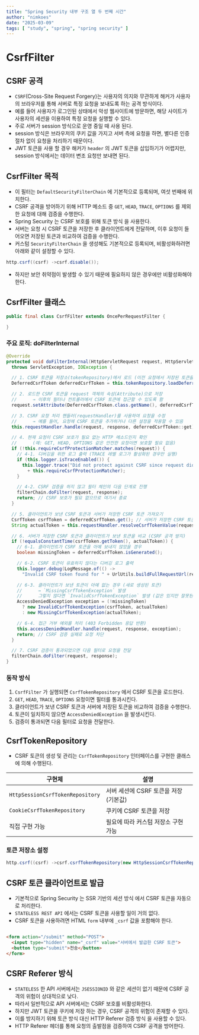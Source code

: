 ```yaml
---
title: "Spring Security 내부 구조 열 두 번째 시간"
author: "nimkoes"
date: "2025-03-09"
tags: [ "study", "spring", "spring security" ]
---
```


# CsrfFilter

## CSRF 공격

- `CSRF`(Cross-Site Request Forgery)는 사용자의 의지와 무관하게 해커가 사용자의 브라우저를 통해 서버로 특정 요청을 보내도록 하는 공격 방식이다.
- 예를 들어 사용자가 로그인된 상태에서 악성 웹사이트에 방문하면, 해당 사이트가 사용자의 세션을 이용하여 특정 요청을 실행할 수 있다.
- 주로 서버가 session 방식으로 운영 중일 때 사용 된다.
- session 방식은 브라우저의 쿠키 값을 가지고 서버 측에 요청을 하면, 별다른 인증 절차 없이 요청을 처리하기 때문이다.
- JWT 토큰을 사용 할 경우 해커가 `header` 의 JWT 토큰을 삽입하기가 어렵지만, session 방식에서는 데이터 변조 요청만 보내면 된다. 

## CsrfFilter 목적

- 이 필터는 `DefaultSecurityFilterChain` 에 기본적으로 등록되며, 여섯 번째에 위치한다.
- CSRF 공격을 방어하기 위해 HTTP 메소드 중 `GET`, `HEAD`, `TRACE`, `OPTIONS` 를 제외한 요청에 대해 검증을 수행한다.
- Spring Security 는 CSRF 보호를 위해 토큰 방식 을 사용한다.
- 서버는 요청 시 CSRF 토큰을 저장한 후 클라이언트에게 전달하며, 이후 요청이 들어오면 저장된 토큰과 비교하여 검증을 수행한다.
- 커스텀 `SecurityFilterChain` 을 생성해도 기본적으로 등록되며, 비활성화하려면 아래와 같이 설정할 수 있다.

```java
http.csrf((csrf) ->csrf.disable());
```

- 하지만 보안 취약점이 발생할 수 있기 때문에 필요하지 않은 경우에만 비활성화해야 한다.

## CsrfFilter 클래스

```java
public final class CsrfFilter extends OncePerRequestFilter {

}
```

### 주요 로직: doFilterInternal

```java
@Override
protected void doFilterInternal(HttpServletRequest request, HttpServletResponse response, FilterChain filterChain)
  throws ServletException, IOException {

  // 1. CSRF 토큰을 저장소(tokenRepository)에서 로드 (이전 요청에서 저장된 토큰을 가져옴)
  DeferredCsrfToken deferredCsrfToken = this.tokenRepository.loadDeferredToken(request, response);

  // 2. 로드한 CSRF 토큰을 request 객체의 속성(Attribute)으로 저장
  //      → 이후의 필터나 컨트롤러에서 CSRF 토큰에 접근할 수 있도록 함
  request.setAttribute(DeferredCsrfToken.class.getName(), deferredCsrfToken);

  // 3. CSRF 요청 처리 핸들러(requestHandler)를 사용하여 요청을 수정
  //      → 예를 들어, 요청에 CSRF 토큰을 추가하거나 다른 설정을 적용할 수 있음
  this.requestHandler.handle(request, response, deferredCsrfToken::get);

  // 4. 현재 요청이 CSRF 보호가 필요 없는 HTTP 메소드인지 확인
  //      (예: GET, HEAD, OPTIONS 같은 안전한 요청이면 보호할 필요 없음)
  if (!this.requireCsrfProtectionMatcher.matches(request)) {
    // 4-1. 디버깅을 위한 로그 출력 (TRACE 레벨 로그가 활성화된 경우만 실행)
    if (this.logger.isTraceEnabled()) {
      this.logger.trace("Did not protect against CSRF since request did not match "
        + this.requireCsrfProtectionMatcher);
    }

    // 4-2. CSRF 검증을 하지 않고 필터 체인의 다음 단계로 진행
    filterChain.doFilter(request, response);
    return; // CSRF 보호가 필요 없으므로 여기서 종료
  }

  // 5. 클라이언트가 보낸 CSRF 토큰과 서버가 저장한 CSRF 토큰 가져오기
  CsrfToken csrfToken = deferredCsrfToken.get(); // 서버가 저장한 CSRF 토큰
  String actualToken = this.requestHandler.resolveCsrfTokenValue(request, csrfToken); // 클라이언트가 보낸 CSRF 토큰 값

  // 6. 서버가 저장한 CSRF 토큰과 클라이언트가 보낸 토큰을 비교 (CSRF 공격 방지)
  if (!equalsConstantTime(csrfToken.getToken(), actualToken)) {
    // 6-1. 클라이언트가 CSRF 토큰을 아예 보내지 않았을 경우
    boolean missingToken = deferredCsrfToken.isGenerated();

    // 6-2. CSRF 토큰이 유효하지 않다는 디버깅 로그 출력
    this.logger.debug(LogMessage.of(() ->
      "Invalid CSRF token found for " + UrlUtils.buildFullRequestUrl(request)));

    // 6-3. 클라이언트가 보낸 토큰이 아예 없는 경우 (새로 생성된 토큰)
    //      → `MissingCsrfTokenException` 발생
    //      그렇지 않다면 `InvalidCsrfTokenException` 발생 (값은 있지만 잘못된 경우)
    AccessDeniedException exception = (!missingToken)
      ? new InvalidCsrfTokenException(csrfToken, actualToken)
      : new MissingCsrfTokenException(actualToken);

    // 6-4. 접근 거부 예외를 처리 (403 Forbidden 응답 반환)
    this.accessDeniedHandler.handle(request, response, exception);
    return; // CSRF 검증 실패로 요청 차단
  }

  // 7. CSRF 검증이 통과되었으면 다음 필터로 요청을 전달
  filterChain.doFilter(request, response);
}
```

### 동작 방식

1. `CsrfFilter` 가 실행되면 `CsrfTokenRepository` 에서 CSRF 토큰을 로드한다.
2. `GET`, `HEAD`, `TRACE`, `OPTIONS` 요청이면 필터를 통과시킨다.
3. 클라이언트가 보낸 CSRF 토큰과 서버에 저장된 토큰을 비교하여 검증을 수행한다.
4. 토큰이 일치하지 않으면 `AccessDeniedException` 을 발생시킨다.
5. 검증이 통과되면 다음 필터로 요청을 전달한다.

## CsrfTokenRepository

- CSRF 토큰의 생성 및 관리는 `CsrfTokenRepository` 인터페이스를 구현한 클래스에 의해 수행된다.

| 구현체                              | 설명                       |
|----------------------------------|--------------------------|
| `HttpSessionCsrfTokenRepository` | 서버 세션에 CSRF 토큰을 저장 (기본값) |
| `CookieCsrfTokenRepository`      | 쿠키에 CSRF 토큰을 저장          |
| 직접 구현 가능                         | 필요에 따라 커스텀 저장소 구현 가능     |

### 토큰 저장소 설정

```java
http.csrf((csrf) ->csrf.csrfTokenRepository(new HttpSessionCsrfTokenRepository()));
```

## CSRF 토큰 클라이언트로 발급

- 기본적으로 Spring Security 는 SSR 기반의 세션 방식 에서 CSRF 토큰을 자동으로 처리한다.
- `STATELESS REST API` 에서는 CSRF 토큰을 사용할 일이 거의 없다.
- CSRF 토큰을 사용하려면 HTML `form` 내부에 `_csrf` 값을 포함해야 한다.

```html

<form action="/submit" method="POST">
  <input type="hidden" name="_csrf" value="서버에서 발급한 CSRF 토큰">
  <button type="submit">전송</button>
</form>
```

## CSRF Referer 방식

- `STATELESS` 한 API 서버에서는 `JSESSIONID` 와 같은 세션이 없기 때문에 CSRF 공격의 위험이 상대적으로 낮다.
- 따라서 일반적으로 API 서버에서는 CSRF 보호를 비활성화한다.
- 하지만 JWT 토큰을 쿠키에 저장 하는 경우, CSRF 공격의 위험이 존재할 수 있다.
- 이를 방지하기 위해 토큰 방식 대신 HTTP Referer 검증 방식 을 사용할 수 있다.
- HTTP Referer 헤더를 통해 요청의 출발점을 검증하여 CSRF 공격을 방어한다.
